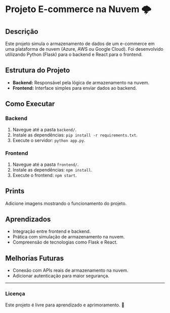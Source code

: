 # Projeto E-commerce na Nuvem 🌩️

## Descrição
Este projeto simula o armazenamento de dados de um e-commerce em uma plataforma de nuvem (Azure, AWS ou Google Cloud). Foi desenvolvido utilizando Python (Flask) para o backend e React para o frontend.

## Estrutura do Projeto
- **Backend:** Responsável pela lógica de armazenamento na nuvem.
- **Frontend:** Interface simples para enviar dados ao backend.

## Como Executar

### Backend
1. Navegue até a pasta `backend/`.
2. Instale as dependências: `pip install -r requirements.txt`.
3. Execute o servidor: `python app.py`.

### Frontend
1. Navegue até a pasta `frontend/`.
2. Instale as dependências: `npm install`.
3. Execute o frontend: `npm start`.

## Prints
Adicione imagens mostrando o funcionamento do projeto.

## Aprendizados
- Integração entre frontend e backend.
- Prática com simulação de armazenamento na nuvem.
- Compreensão de tecnologias como Flask e React.

## Melhorias Futuras
- Conexão com APIs reais de armazenamento na nuvem.
- Adicionar autenticação para maior segurança.

---

### Licença
Este projeto é livre para aprendizado e aprimoramento. 🚀
